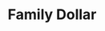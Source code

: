 ---
title: "Family Dollar"
url: /milwaukee/family-dollar-west-oklahoma-avenue/
shop: variety store
---